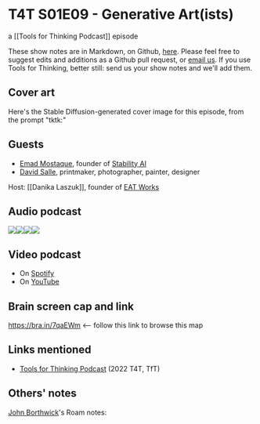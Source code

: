 # T4T S01E09 - Generative Art(ists)

a [[Tools for Thinking Podcast]] episode

These show notes are in Markdown, on Github, [here](https://github.com/OpenGlobalMind/rel8-wiki/blob/main/Tools%20for%20Thinking%20Podcast.md). Please feel free to suggest edits and additions as a Github pull request, or  [email us](mailto:sociate@gmail.com). If you use Tools for Thinking, better still: send us your show notes and we'll add them. 

## Cover art

Here's the Stable Diffusion-generated cover image for this episode, from the prompt "tktk:"



## Guests

- [Emad Mostaque](https://en.wikipedia.org/wiki/Emad_Mostaque), founder of [Stability AI](https://stability.ai/)
- [David Salle](https://en.wikipedia.org/wiki/David_Salle), printmaker, photographer, painter, designer

Host: [[Danika Laszuk]], founder of [EAT Works](https://www.eatworks.xyz/)

## Audio podcast 

[![](https://uploads-ssl.webflow.com/6022fac80367ca7c9121c178/63473c43cd78d77b7f847fb3_Anchor_logo.svg)](https://anchor.fm/betaworks/episodes/Generative-Artists-e1qu3hh/a-a8sqdta)[![](https://uploads-ssl.webflow.com/6022fac80367ca7c9121c178/63473161d50a860bd5f8bf0e_Amazon_Music_logo.svg)](https://music.amazon.com/podcasts/12a72801-ad1e-412b-82cf-dd242e96b1d4/episodes/22578396-40f4-4bc1-a90e-925c4960343e/tools-for-thinking-by-betaworks-generative-art-ists)[![](https://uploads-ssl.webflow.com/6022fac80367ca7c9121c178/63473161d50a86d605f8bf0f_itunes_podcasts%20logo.svg)](https://podcasts.apple.com/us/podcast/generative-art-ists/id1648557332?i=1000586761894)[![](https://uploads-ssl.webflow.com/6022fac80367ca7c9121c178/63473161a69713eddcfa9885_Spotify%20logo.svg)](https://open.spotify.com/episode/4Qmk6EjBzNguMIfX05tAIl?si=SzKxKq7dQ1CMiYCH6IRo5g)

## Video podcast  

- On [Spotify](https://open.spotify.com/episode/4Qmk6EjBzNguMIfX05tAIl)
- On [YouTube]()

## Brain screen cap and link

https://bra.in/7qaEWm  <-- follow this link to browse this map

## Links mentioned

- [Tools for Thinking Podcast](https://bra.in/2vGNna) (2022 T4T, TfT)

## Others' notes

[John Borthwick](https://www.linkedin.com/in/jborthwick/)'s Roam notes: 

